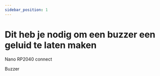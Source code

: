 ```yaml
---
sidebar_position: 1
---
```



# Dit heb je nodig om een buzzer een geluid te laten maken

Nano RP2040 connect

Buzzer